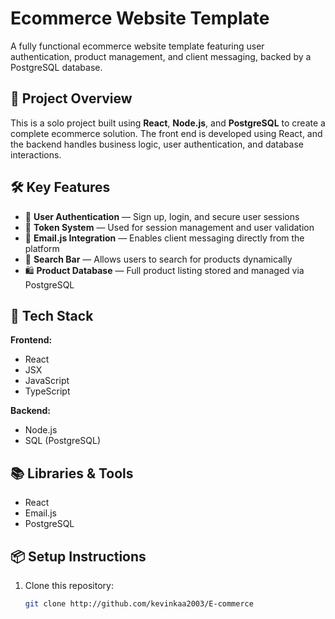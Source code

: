 # Ecommerce Website Template

A fully functional ecommerce website template featuring user authentication, product management, and client messaging, backed by a PostgreSQL database.

## 🚀 Project Overview

This is a solo project built using **React**, **Node.js**, and **PostgreSQL** to create a complete ecommerce solution. The front end is developed using React, and the backend handles business logic, user authentication, and database interactions.

## 🛠️ Key Features

- 🔐 **User Authentication** — Sign up, login, and secure user sessions
- 🧾 **Token System** — Used for session management and user validation
- 📧 **Email.js Integration** — Enables client messaging directly from the platform
- 🔎 **Search Bar** — Allows users to search for products dynamically
- 🛍️ **Product Database** — Full product listing stored and managed via PostgreSQL

## 🧰 Tech Stack

**Frontend:**
- React
- JSX
- JavaScript
- TypeScript

**Backend:**
- Node.js
- SQL (PostgreSQL)

## 📚 Libraries & Tools

- React
- Email.js
- PostgreSQL

## 📦 Setup Instructions

1. Clone this repository:
   ```bash
   git clone http://github.com/kevinkaa2003/E-commerce
